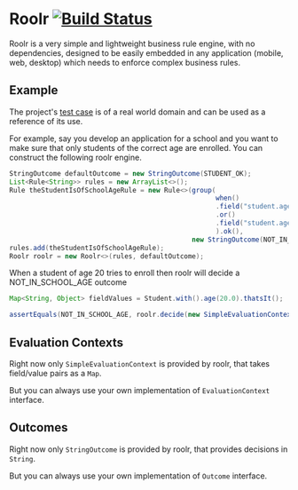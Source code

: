 Roolr [![Build Status](https://travis-ci.org/esarbanis/roolr.svg?branch=master)](https://travis-ci.org/esarbanis/roolr)
=========

Roolr is a very simple and lightweight business rule engine, with no dependencies, designed to be 
easily embedded in any application (mobile, web, desktop) which needs to enforce complex business 
rules.

Example
-------

The project's [test case](src/test/java/com/github/esarbanis/roolr/SchoolRulesTest.java) is of a real
world domain and can be used as a reference of its use.

For example, say you develop an application for a school and you want to make sure that only 
students of the correct age are enrolled. You can construct the following roolr engine.
 
```java
StringOutcome defaultOutcome = new StringOutcome(STUDENT_OK);
List<Rule<String>> rules = new ArrayList<>();
Rule theStudentIsOfSchoolAgeRule = new Rule<>(group(
                                                    when()
                                                    .field("student.age").is(LT).to(number(6.0))
                                                    .or()
                                                    .field("student.age").is(GT).to(number(18.0)).ok()
                                                    ).ok(),
                                              new StringOutcome(NOT_IN_SCHOOL_AGE));
rules.add(theStudentIsOfSchoolAgeRule);
Roolr roolr = new Roolr<>(rules, defaultOutcome);
```

When a student of age 20 tries to enroll then roolr will decide a NOT_IN_SCHOOL_AGE outcome

```java
Map<String, Object> fieldValues = Student.with().age(20.0).thatsIt();

assertEquals(NOT_IN_SCHOOL_AGE, roolr.decide(new SimpleEvaluationContext(fieldValues)).getOutput());
```

Evaluation Contexts
-------------------

Right now only `SimpleEvaluationContext` is provided by roolr, that takes field/value pairs as a `Map`.

But you can always use your own implementation of `EvaluationContext` interface.

Outcomes
--------

Right now only `StringOutcome` is provided by roolr, that provides decisions in `String`.

But you can always use your own implementation of `Outcome` interface.